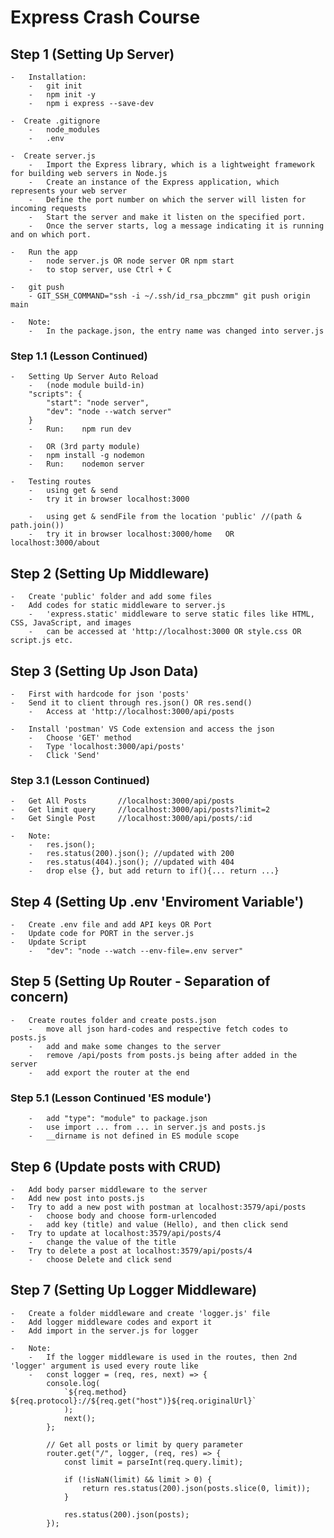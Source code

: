 # Express Crash Course

## Step 1 (Setting Up Server)

    -   Installation:
        -   git init
        -   npm init -y
        -   npm i express --save-dev

    -  Create .gitignore
        -   node_modules
        -   .env

    -  Create server.js
        -   Import the Express library, which is a lightweight framework for building web servers in Node.js
        -   Create an instance of the Express application, which represents your web server
        -   Define the port number on which the server will listen for incoming requests
        -   Start the server and make it listen on the specified port.
        -   Once the server starts, log a message indicating it is running and on which port.

    -   Run the app
        -   node server.js OR node server OR npm start
        -   to stop server, use Ctrl + C

    -   git push
        - GIT_SSH_COMMAND="ssh -i ~/.ssh/id_rsa_pbczmm" git push origin main

    -   Note:
        -   In the package.json, the entry name was changed into server.js

### Step 1.1 (Lesson Continued)
    -   Setting Up Server Auto Reload
        -   (node module build-in)
        "scripts": {
            "start": "node server",
            "dev": "node --watch server"
        }
        -   Run:    npm run dev

        -   OR (3rd party module)
        -   npm install -g nodemon
        -   Run:    nodemon server

    -   Testing routes
        -   using get & send
        -   try it in browser localhost:3000

        -   using get & sendFile from the location 'public' //(path & path.join())
        -   try it in browser localhost:3000/home   OR localhost:3000/about

## Step 2 (Setting Up Middleware)
    -   Create 'public' folder and add some files
    -   Add codes for static middleware to server.js
        -   'express.static' middleware to serve static files like HTML, CSS, JavaScript, and images
        -   can be accessed at 'http://localhost:3000 OR style.css OR script.js etc.

## Step 3 (Setting Up Json Data)
    -   First with hardcode for json 'posts'
    -   Send it to client through res.json() OR res.send()
        -   Access at 'http://localhost:3000/api/posts

    -   Install 'postman' VS Code extension and access the json
        -   Choose 'GET' method
        -   Type 'localhost:3000/api/posts'
        -   Click 'Send'

### Step 3.1 (Lesson Continued)
    -   Get All Posts       //localhost:3000/api/posts
    -   Get limit query     //localhost:3000/api/posts?limit=2
    -   Get Single Post     //localhost:3000/api/posts/:id

    -   Note:
        -   res.json();
        -   res.status(200).json(); //updated with 200
        -   res.status(404).json(); //updated with 404
        -   drop else {}, but add return to if(){... return ...}

## Step 4 (Setting Up .env 'Enviroment Variable')
    -   Create .env file and add API keys OR Port
    -   Update code for PORT in the server.js
    -   Update Script
        -   "dev": "node --watch --env-file=.env server"

## Step 5 (Setting Up Router - Separation of concern)
    -   Create routes folder and create posts.json
        -   move all json hard-codes and respective fetch codes to posts.js
        -   add and make some changes to the server
        -   remove /api/posts from posts.js being after added in the server
        -   add export the router at the end

### Step 5.1 (Lesson Continued 'ES module')
        -   add "type": "module" to package.json
        -   use import ... from ... in server.js and posts.js
        -   __dirname is not defined in ES module scope

## Step 6 (Update posts with CRUD)
    -   Add body parser middleware to the server
    -   Add new post into posts.js
    -   Try to add a new post with postman at localhost:3579/api/posts
        -   choose body and choose form-urlencoded
        -   add key (title) and value (Hello), and then click send
    -   Try to update at localhost:3579/api/posts/4
        -   change the value of the title
    -   Try to delete a post at localhost:3579/api/posts/4
        -   choose Delete and click send

## Step 7 (Setting Up Logger Middleware)
    -   Create a folder middleware and create 'logger.js' file
    -   Add logger middleware codes and export it
    -   Add import in the server.js for logger

    -   Note:
        -   If the logger middleware is used in the routes, then 2nd 'logger' argument is used every route like
        -   const logger = (req, res, next) => {
            console.log(
                `${req.method} ${req.protocol}://${req.get("host")}${req.originalUrl}`
                );
                next();
            };

            // Get all posts or limit by query parameter
            router.get("/", logger, (req, res) => {
                const limit = parseInt(req.query.limit);

                if (!isNaN(limit) && limit > 0) {
                    return res.status(200).json(posts.slice(0, limit));
                }

                res.status(200).json(posts);
            });